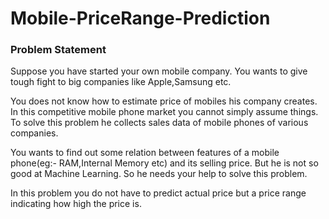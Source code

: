 # Mobile-PriceRange-Prediction

### Problem Statement 
Suppose you have started your own mobile company. 
You wants to give tough fight to big companies like Apple,Samsung etc.

You does not know how to estimate price of mobiles his company creates. In this competitive mobile phone market you cannot simply assume things. To solve this problem he collects sales data of mobile phones of various companies.

You wants to find out some relation between features of a mobile phone(eg:- RAM,Internal Memory etc) and its selling price. But he is not so good at Machine Learning. So he needs your help to solve this problem.

In this problem you do not have to predict actual price but a price range indicating how high the price is.
